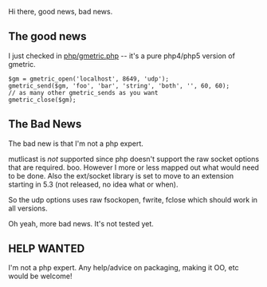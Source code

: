 Hi there, good news, bad news.



## The good news ##

I just checked in [php/gmetric.php](http://embeddedgmetric.googlecode.com/svn/trunk/php/gmetric.php) -- it's a pure php4/php5 version of gmetric.

```
$gm = gmetric_open('localhost', 8649, 'udp');
gmetric_send($gm, 'foo', 'bar', 'string', 'both', '', 60, 60);
// as many other gmetric_sends as you want
gmetric_close($gm);
```

## The Bad News ##

The bad new is that I'm not a php expert.

mutlicast is _not_ supported since php doesn't support the raw socket options that are required.  boo.  However I more or less mapped out what would need to be done.  Also the ext/socket library is set to move to an extension starting in 5.3 (not released, no idea what or when).

So the udp options uses raw fsockopen, fwrite, fclose which should work in all versions.


Oh yeah, more bad news.  It's not tested yet.

## HELP WANTED ##

I'm not a php expert. Any help/advice on packaging, making it OO, etc would be welcome!